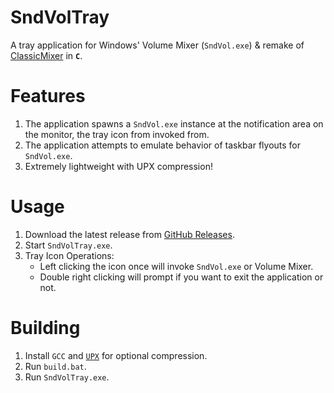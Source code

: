 # SndVolTray
A tray application for Windows' Volume Mixer (`SndVol.exe`) & remake of [ClassicMixer](https://github.com/7gxycn08/ClassicMixer) in **`C`**.

# Features
1. The application spawns a `SndVol.exe` instance at the notification area on the monitor, the tray icon from invoked from.
2. The application attempts to emulate behavior of taskbar flyouts for `SndVol.exe`.
3. Extremely lightweight with UPX compression!

# Usage
1. Download the latest release from [GitHub Releases](https://github.com/Aetopia/SndVolTray/releases/latest).
2. Start `SndVolTray.exe`.
3. Tray Icon Operations:    
    - Left clicking the icon once will invoke `SndVol.exe` or Volume Mixer.
    - Double right clicking will prompt if you want to exit the application or not.

# Building
1. Install `GCC` and [`UPX`](https://upx.github.io) for optional compression.
2. Run `build.bat`.
3. Run `SndVolTray.exe`.
